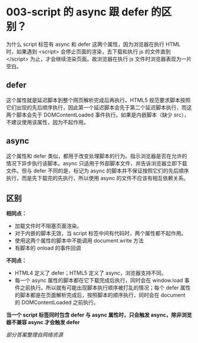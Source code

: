 # 003-script 的 async 跟 defer 的区别？

为什么 script 标签有 async 和 defer 这两个属性，因为浏览器在执行 HTML 时，如果遇到 \<script\> 会停止页面的渲染，去下载和执行 js 的文件直到 \</script\> 为止，才会继续渲染页面。故浏览器在执行 js 文件时浏览器表现为一片空白。

## defer

这个属性就是延迟脚本到整个网页解析完成后再执行。HTML5 规范要求脚本按照它们出现的先后顺序执行，因此第一个延迟脚本会先于第二个延迟脚本执行，而这两个脚本会先于 DOMContentLoaded 事件执行。如果是内嵌脚本（缺少 src），不建议使用该属性，因为不起作用。

## async

这个属性和 defer 类似，都用于改变处理脚本的行为。指示浏览器是否在允许的情况下异步执行该脚本。async 只适用于外部脚本文件，并告诉浏览器立即下载文件。但与 defer 不同的是，标记为 async 的脚本并不保证按照它们的先后顺序执行，而是先下载完的先执行，所以使用 async 的文件不应该有相互依赖关系。

## 区别

**相同点：**  

- 加载文件时不阻塞页面渲染。
- 对于内嵌的脚本无效，当 script 标签中间有代码时，两个属性都不起作用。
- 使用这两个属性的脚本中不能调用 document.write 方法
- 有脚本的 onload 的事件回调

**不同点：**

- HTML4 定义了 defer；HTML5 定义了 async，浏览器支持不同。
- 每一个 async 属性的脚本都在它下载完成后执行，同时会在 window.load 事件之前执行。所以就有可能出现脚本执行顺序被打乱的情况；每个 defer 属性的脚本都是在页面解析完成后，按照脚本的顺序执行，同时会在 document 的 DOMContentLoaded 之前执行。

**当一个 script 标签同时包含 defer 与 async 属性时，只会触发 async，除非浏览器不兼容 async 才会触发 defer**

*部分答案整理自网络资源*